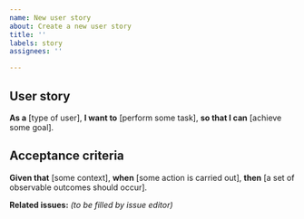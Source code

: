 ```yaml
---
name: New user story
about: Create a new user story
title: ''
labels: story
assignees: ''

---
```


## User story

**As a** [type of user],
**I want to** [perform some task],
**so that I can** [achieve some goal].

## Acceptance criteria

**Given that** [some context],
**when** [some action is carried out],
**then** [a set of observable outcomes should occur].

**Related issues:** *(to be filled by issue editor)*
